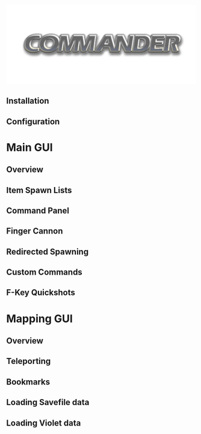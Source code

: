 ![Commandernew](/uploads/commandernew.png "Commandernew")

## Installation
## Configuration
# Main GUI
## Overview
## Item Spawn Lists
## Command Panel
## Finger Cannon
## Redirected Spawning
## Custom Commands
## F-Key Quickshots
# Mapping GUI
## Overview
## Teleporting
## Bookmarks
## Loading Savefile data
## Loading Violet data
